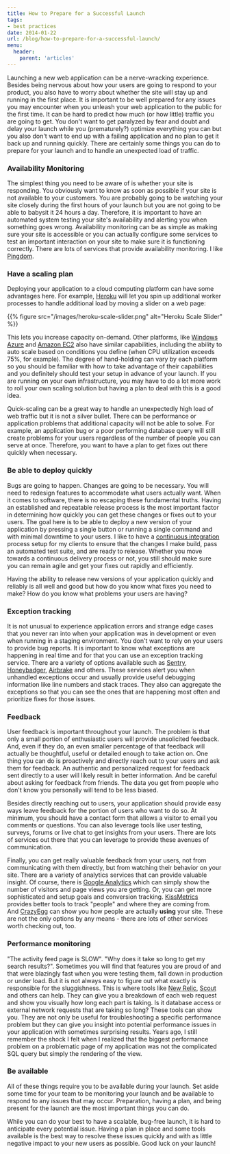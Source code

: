 ```yaml
---
title: How to Prepare for a Successful Launch
tags:
- best practices
date: 2014-01-22
url: /blog/how-to-prepare-for-a-successful-launch/
menu:
  header:
    parent: 'articles'
---
```


Launching a new web application can be a nerve-wracking experience. Besides being nervous about how your users are going to respond to your product, you also have to worry about whether the site will stay up and running in the first place. It is important to be well prepared for any issues you may encounter when you unleash your web application to the public for the first time. It can be hard to predict how much (or how little) traffic you are going to get. You don't want to get paralyzed by fear and doubt and delay your launch while you (prematurely?) optimize everything you can but you also don't want to end up with a failing application and no plan to get it back up and running quickly. There are certainly some things you can do to prepare for your launch and to handle an unexpected load of traffic.

### Availability Monitoring

The simplest thing you need to be aware of is whether your site is responding. You obviously want to know as soon as possible if your site is not available to your customers. You are probably going to be watching your site closely during the first hours of your launch but you are not going to be able to babysit it 24 hours a day. Therefore, it is important to have an automated system testing your site's availability and alerting you when something goes wrong. Availability monitoring can be as simple as making sure your site is accessible or you can actually configure some services to test an important interaction on your site to make sure it is functioning correctly. There are lots of services that provide availability monitoring. I like [Pingdom](https://www.pingdom.com/).

### Have a scaling plan

Deploying your application to a cloud computing platform can have some advantages here. For example, [Heroku](https://www.heroku.com/) will let you spin up additional worker processes to handle additional load by moving a slider on a web page:


{{% figure src="/images/heroku-scale-slider.png" alt="Heroku Scale Slider" %}}

This lets you increase capacity on-demand. Other platforms, like [Windows Azure](http://www.windowsazure.com/en-us/) and [Amazon EC2](http://aws.amazon.com/ec2/) also have similar capabilities, including the ability to auto scale based on conditions you define (when CPU utilization exceeds 75%, for example). The degree of hand-holding can vary by each platform so you should be familiar with how to take advantage of their capabilities and you definitely should test your setup in advance of your launch. If you are running on your own infrastructure, you may have to do a lot more work to roll your own scaling solution but having a plan to deal with this is a good idea.

Quick-scaling can be a great way to handle an unexpectedly high load of web traffic but it is not a silver bullet. There can be performance or application problems that additional capacity will not be able to solve. For example, an application bug or a poor performing database query will still create problems for your users regardless of the number of people you can serve at once. Therefore, you want to have a plan to get fixes out there quickly when necessary.

### Be able to deploy quickly

Bugs are going to happen. Changes are going to be necessary. You will need to redesign features to accommodate what users actually want. When it comes to software, there is no escaping these fundamental truths. Having an established and repeatable release process is the most important factor in determining how quickly you can get these changes or fixes out to your users. The goal here is to be able to deploy a new version of your application by pressing a single button or running a single command and with minimal downtime to your users. I like to have a [continuous integration](http://www.thoughtworks.com/continuous-integration) process setup for my clients to ensure that the changes I make build, pass an automated test suite, and are ready to release. Whether you move towards a continuous delivery process or not, you still should make sure you can remain agile and get your fixes out rapidly and efficiently.

Having the ability to release new versions of your application quickly and reliably is all well and good but how do you know what fixes you need to make? How do you know what problems your users are having?

### Exception tracking

It is not unusual to experience application errors and strange edge cases that you never ran into when your application was in development or even when running in a staging environment. You don't want to rely on your users to provide bug reports. It is important to know what exceptions are happening in real time and for that you can use an exception tracking service. There are a variety of options available such as [Sentry](https://getsentry.com), [Honeybadger](https://www.honeybadger.io/), [Airbrake](https://airbrake.io/) and others. These services alert you when unhandled exceptions occur and usually provide useful debugging information like line numbers and stack traces. They also can aggregate the exceptions so that you can see the ones that are happening most often and prioritize fixes for those issues.

### Feedback

User feedback is important throughout your launch. The problem is that only a small portion of enthusiastic users will provide unsolicited feedback. And, even if they do, an even smaller percentage of that feedback will actually be thoughtful, useful or detailed enough to take action on. One thing you can do is proactively and directly reach out to your users and ask them for feedback. An authentic and personalized request for feedback sent directly to a user will likely result in better information. And be careful about asking for feedback from friends. The data you get from people who don't know you personally will tend to be less biased.

Besides directly reaching out to users, your application should provide easy ways leave feedback for the portion of users who want to do so. At minimum, you should have a contact form that allows a visitor to email you comments or questions. You can also leverage tools like user testing, surveys, forums or live chat to get insights from your users. There are lots of services out there that you can leverage to provide these avenues of communication.

Finally, you can get really valuable feedback from your users, not from communicating with them directly, but from watching their behavior on your site. There are a variety of analytics services that can provide valuable insight. Of course, there is [Google Analytics](http://www.google.com/analytics/) which can simply show the number of visitors and page views you are getting. Or, you can get more sophisticated and setup goals and conversion tracking. [KissMetrics](https://www.kissmetrics.com/) provides better tools to track "people" and where they are coming from. And [CrazyEgg](http://www.crazyegg.com/) can show you how people are actually **using** your site. These are not the only options by any means - there are lots of other services worth checking out, too.

### Performance monitoring

"The activity feed page is SLOW". "Why does it take so long to get my search results?". Sometimes you will find that features you are proud of and that were blazingly fast when you were testing them, fall down in production or under load. But it is not always easy to figure out what exactly is responsible for the sluggishness. This is where tools like [New Relic](http://newrelic.com/), [Scout](https://scoutapp.com/) and others can help. They can give you a breakdown of each web request and show you visually how long each part is taking. Is it database access or external network requests that are taking so long? These tools can show you. They are not only be useful for troubleshooting a specific performance problem but they can give you insight into potential performance issues in your application with sometimes surprising results. Years ago, I still remember the shock I felt when I realized that the biggest performance problem on a problematic page of my application was not the complicated SQL query but simply the rendering of the view.

### Be available

All of these things require you to be available during your launch. Set aside some time for your team to be monitoring your launch and be available to respond to any issues that may occur. Preparation, having a plan, and being present for the launch are the most important things you can do.

While you can do your best to have a scalable, bug-free launch, it is hard to anticipate every potential issue. Having a plan in place and some tools available is the best way to resolve these issues quickly and with as little negative impact to your new users as possible. Good luck on your launch!
